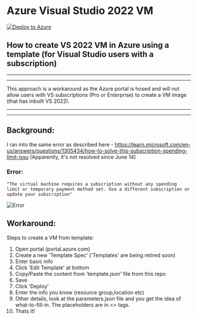 # Azure Visual Studio 2022 VM

[![Deploy to Azure](https://aka.ms/deploytoazurebutton)](https://portal.azure.com/#create/Microsoft.Template/uri/https%3A%2F%2Fraw.githubusercontent.com%2Ftackiertangent%2FAzureVS2022VM%2Fmain%2Ftemplate.json)


## How to create VS 2022 VM in Azure using a template (for Visual Studio users with a subscription)

***
***
  This approach is a workaround as the Azure portal is hosed and will not allow users with VS subscriptions (Pro or Enterprise) to create a VM image (that has 
  inbuilt VS 2022).
***
***

## Background:

I ran into the same error as described here - https://learn.microsoft.com/en-us/answers/questions/1305434/how-to-solve-this-subscription-spending-limit-issu
(Apparently, it's not resolved since June 14)

### Error:
    "The virtual machine requires a subscription without any spending limit or temporary payment method set. Use a different subscription or update your subscription"

![Error](https://learn-attachment.microsoft.com/api/attachments/06b51a16-0d6e-4eff-a4d3-0725f48e389f?platform=QnA)

## Workaround:

Steps to create a VM from template:

1. Open portal (portal.azure.com)
2. Create a new 'Template Spec' ('Templates' are being retired soon)
3. Enter basic info
4. Click 'Edit Template' at bottom
5. Copy/Paste the content from 'template.json' file from this repo
6. Save
7. Click 'Deploy'
8. Enter the info you know (resource group,location etc)
9. Other details, look at the parameters.json file and you get the idea of what-to-fill-in. The placeholders are in <> tags.
10. Thats it!
